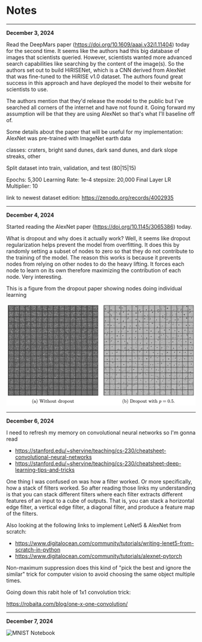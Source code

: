 # Notes

---
**December 3, 2024**

Read the DeepMars paper (https://doi.org/10.1609/aaai.v32i1.11404) today for
the second time. It seems like the authors had this big database of images that
scientists queried. However, scientists wanted more advanced search
capabilities like searching by the content of the image(s). So the authors set
out to build HiRISENet, which is a CNN derived from AlexNet that was fine-tuned
to the HiRISE v1.0 dataset. The authors found great success in this approach
and have deployed the model to their website for scientists to use.

The authors mention that they'd release the model to the public but I've
searched all corners of the internet and have not found it. Going forward my
assumption will be that they are using AlexNet so that's what I'll baseline off
of.

Some details about the paper that will be useful for my implementation:
AlexNet was pre-trained with ImageNet earth data

classes: craters, bright sand dunes, dark sand dunes, and dark slope streaks,
other

Split dataset into train, validation, and test (80|15|15)

Epochs: 5,300
Learning Rate: 1e-4
stepsize: 20,000
Final Layer LR Multiplier: 10

link to newest dataset edition: https://zenodo.org/records/4002935

---
**December 4, 2024**

Started reading the AlexNet paper (https://doi.org/10.1145/3065386) today.

What is dropout and why does it actually work?
Well, it seems like dropout regularization helps prevent the model from
overfitting. It does this by randomly setting a subset of nodes to zero so that
they do not contribute to the training of the model. The reason this works is
because it prevents nodes from relying on other nodes to do the heavy lifting.
It forces each node to learn on its own therefore maximizing the contribution
of each node. Very interesting.

This is a figure from the dropout paper showing nodes doing individual learning

![neuron dropout figure](./img/dropout_neuron_figure.png)

---
**December 6, 2024**

I need to refresh my memory on convolutional neural networks so I'm gonna read

* https://stanford.edu/~shervine/teaching/cs-230/cheatsheet-convolutional-neural-networks
* https://stanford.edu/~shervine/teaching/cs-230/cheatsheet-deep-learning-tips-and-tricks

One thing I was confused on was how a filter worked. Or more specifically, how
a stack of filters worked. So after reading those links my understanding is
that you can stack different filters where each filter extracts different
features of an input to a cube of outputs. That is, you can stack a horizontal
edge filter, a vertical edge filter, a diagonal filter, and produce a
feature map of the filters.

Also looking at the following links to implement LeNet5 & AlexNet from scratch:

* https://www.digitalocean.com/community/tutorials/writing-lenet5-from-scratch-in-python
* https://www.digitalocean.com/community/tutorials/alexnet-pytorch

Non-maximum suppression does this kind of "pick the best and ignore the
similar" trick for computer vision to avoid choosing the same object multiple
times.

Going down this rabit hole of 1x1 convolution trick:

https://robaita.com/blog/one-x-one-convolution/

---
**December 7, 2024**

![MNIST Notebook](./mnist.ipynb)
